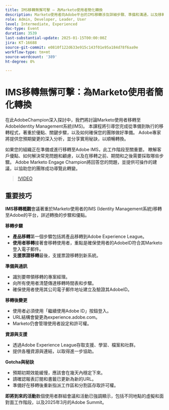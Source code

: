 ```yaml
---
title: IMS移轉無懈可擊 — 為Marketo使用者簡化轉換
description: Marketo使用者向Adobe平台的IMS移轉涉及詳細步驟、準備和溝通，以及移轉後的變更和為支援和即將舉辦的活動提供的資源。
role: Admin, Developer, Leader, User
level: Intermediate, Experienced
doc-type: Event
duration: 3539
last-substantial-update: 2025-01-15T00:00:00Z
jira: KT-16688
source-git-commit: e0810f122d633e915c143f01e95a184d78f6aa9e
workflow-type: tm+mt
source-wordcount: '389'
ht-degree: 0%

---
```



# IMS移轉無懈可擊：為Marketo使用者簡化轉換

在此AdobeChampion深入探討中，我們將討論Marketo使用者移轉至AdobeIdentity Management系統(IMS)。 本課程將引導您完成從準備到執行的移轉程式，著重於優點、關鍵步驟，以及如何確保您的團隊做好準備。 Adobe專家將提供您預期變更的深入分析，並分享實用秘訣，以順暢轉換。

如果您的組織正在準備或進行移轉至Adobe IMS，此工作階段至關重要。 瞭解客戶優點、如何解決常見問題和顧慮，以及在移轉之前、期間和之後需要採取哪些步驟。 Adobe Marketo Engage Champion將回答您的問題，並提供可操作的建議，以協助您的團隊成功導覽此轉變。

>[!VIDEO](https://video.tv.adobe.com/v/3441133/?learn=on&enablevpops)

## 重要技巧

**IMS移轉概觀**&#x200B;會議著重於Marketo使用者的IMS (Identity Management系統)移轉至Adobe的平台，詳述轉換的步驟和優點。

**移轉步驟**

* **產品移轉**&#x200B;第一個步驟包括將產品移轉到Adobe Experience League。
* **使用者移轉**&#x200B;接著會移轉使用者，重點是確保使用者的AdobeID符合其Marketo登入電子郵件。
* **支援票證移轉**&#x200B;最後，支援票證移轉到新系統。

**準備與通訊**

* 識別要帶領移轉的專案經理。
* 向所有使用者清楚傳達移轉時間表和步驟。
* 確保使用者使用其公司電子郵件地址建立及驗證其AdobeID。

**移轉後變更**

* 使用者必須使用「繼續使用Adobe ID」按鈕登入。
* URL結構會變更為experience.adobe.com。
* Marketo仍會管理使用者設定和許可權。

**資源與支援**

* 透過Adobe Experience League存取支援、學習、檔案和社群。
* 提供各種資源與連結，以取得進一步協助。

**Gotcha與秘訣**

* 預期初期效能緩慢，應該會在幾天內穩定下來。
* 請確認報表訂閱和書籤已更新為新的URL。
* 準備好在移轉後重新指派工作區和分割區存取許可權。

**即將到來的活動**&#x200B;數個使用者群組會議和活動已強調顯示，包括不同地點的虛擬和面對面工作階段，以及2025年3月的Adobe Summit。